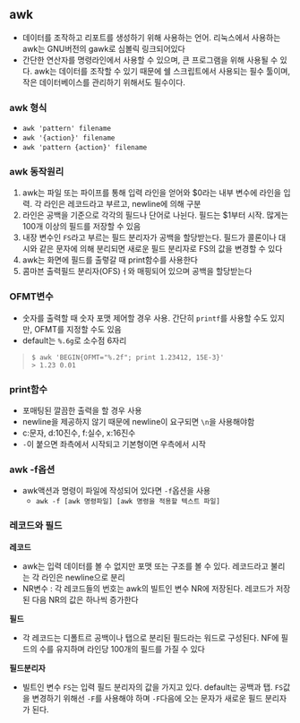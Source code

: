 ## awk

- 데이터를 조작하고 리포트를 생성하기 위해 사용하는 언어. 리눅스에서 사용하는 awk는 GNU버전의 gawk로 심볼릭 링크되어있다
- 간단한 연산자를 명령라인에서 사용할 수 있으며, 큰 프로그램을 위해 사용될 수 있다. awk는 데이터를 조작할 수 있기 때문에 쉘 스크립트에서 사용되는 필수 툴이며, 작은 데이터베이스를 관리하기 위해서도 필수이다.



### awk 형식

- `awk 'pattern' filename`
- `awk '{action}' filename`
- `awk 'pattern {action}' filename`

### 

### awk 동작원리

1. awk는 파일 또는 파이프를 통해 입력 라인을 얻어와 $0라는 내부 변수에 라인을 입력. 각 라인은 레코드라고 부르고, newline에 의해 구분
2. 라인은 공백을 기준으로 각각의 필드나 단어로 나뉜다. 필드는 $1부터 시작. 많게는 100개 이상의 필드를 저장할 수 있음
3. 내장 변수인 `FS`라고 부르는 필드 분리자가 공백을 할당받는다. 필드가 콜론이나 대시와 같은 문자에 의해 분리되면 새로운 필드 분리자로 FS의 값을 변경할 수 있다
4. awk는 화면에 필드를 출렿갈 때 print함수를 사용한다
5. 콤마븐 출력필드 분리자(OFS)ㅓ와 매핑되어 있으며 공백을 할당받는다

### OFMT변수

- 숫자를 출력할 때 숫자 포맷 제어할 경우 사용. 간단히 `printf`를 사용할 수도 있지만, OFMT를 지정할 수도 있음
- default는 `%.6g`로 소수점 6자리

> ```shell
> $ awk 'BEGIN{OFMT="%.2f"; print 1.23412, 15E-3}'
> > 1.23 0.01
> ```

### print함수

- 포매팅된 깔끔한 출력을 할 경우 사용
- newline을 제공하지 않기 때문에 newline이 요구되면 `\n`을 사용해야함
- c:문자, d:10진수, f:실수, x:16진수
- `-`이 붙으면 좌측에서 시작되고 기본형이면 우측에서 시작

### awk -f옵션

- awk액션과 명령이 파일에 작성되어 있다면 `-f`옵션을 사용
  - `awk -f [awk 명령파일] [awk 명령을 적용할 텍스트 파일]`

### 레코드와 필드

**레코드**

- awk는 입력 데이터를 볼 수 없지만 포맷 또는 구조를 볼 수 있다. 레코드라고 불리는 각 라인은 newline으로 분리
- NR변수 : 각 레코드들의 번호는 awk의 빌트인 변수 NR에 저장된다. 레코드가 저장된 다음 NR의 값은 하나씩 증가한다

**필드**

- 각 레코드는 디폴트르 공백이나 탭으로 분리된 필드라는 워드로 구성된다. NF에 필드의 수를 유지하며 라인당 100개의 필드를 가질 수 있다

**필드분리자**

- 빌트인 변수 `FS`는 입력 필드 분리자의 값을 가지고 있다. default는 공백과 탭. `FS`값을 변경하기 위해선 `-F`를 사용해야 하며 `-F`다음에 오는 문자가 새로운 필드 분리자가 된다.



## 